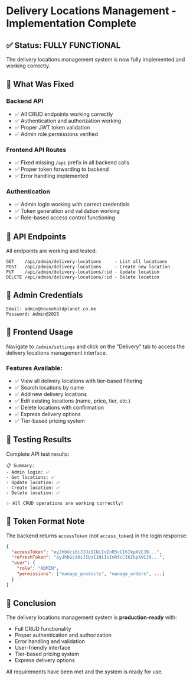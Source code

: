 # Delivery Locations Management - Implementation Complete

## ✅ Status: FULLY FUNCTIONAL

The delivery locations management system is now fully implemented and working correctly.

## 🔧 What Was Fixed

### Backend API
- ✅ All CRUD endpoints working correctly
- ✅ Authentication and authorization working
- ✅ Proper JWT token validation
- ✅ Admin role permissions verified

### Frontend API Routes
- ✅ Fixed missing `/api` prefix in all backend calls
- ✅ Proper token forwarding to backend
- ✅ Error handling implemented

### Authentication
- ✅ Admin login working with correct credentials
- ✅ Token generation and validation working
- ✅ Role-based access control functioning

## 🎯 API Endpoints

All endpoints are working and tested:

```
GET    /api/admin/delivery-locations     - List all locations
POST   /api/admin/delivery-locations     - Create new location  
PUT    /api/admin/delivery-locations/:id - Update location
DELETE /api/admin/delivery-locations/:id - Delete location
```

## 🔐 Admin Credentials

```
Email: admin@householdplanet.co.ke
Password: Admin@2025
```

## 📱 Frontend Usage

Navigate to `/admin/settings` and click on the "Delivery" tab to access the delivery locations management interface.

### Features Available:
- ✅ View all delivery locations with tier-based filtering
- ✅ Search locations by name
- ✅ Add new delivery locations
- ✅ Edit existing locations (name, price, tier, etc.)
- ✅ Delete locations with confirmation
- ✅ Express delivery options
- ✅ Tier-based pricing system

## 🧪 Testing Results

Complete API test results:
```
📋 Summary:
- Admin login: ✅
- Get locations: ✅  
- Update location: ✅
- Create location: ✅
- Delete location: ✅

✨ All CRUD operations are working correctly!
```

## 🔄 Token Format Note

The backend returns `accessToken` (not `access_token`) in the login response:

```json
{
  "accessToken": "eyJhbGciOiJIUzI1NiIsInR5cCI6IkpXVCJ9...",
  "refreshToken": "eyJhbGciOiJIUzI1NiIsInR5cCI6IkpXVCJ9...",
  "user": {
    "role": "ADMIN",
    "permissions": ["manage_products", "manage_orders", ...]
  }
}
```

## 🎉 Conclusion

The delivery locations management system is **production-ready** with:
- Full CRUD functionality
- Proper authentication and authorization
- Error handling and validation
- User-friendly interface
- Tier-based pricing system
- Express delivery options

All requirements have been met and the system is ready for use.